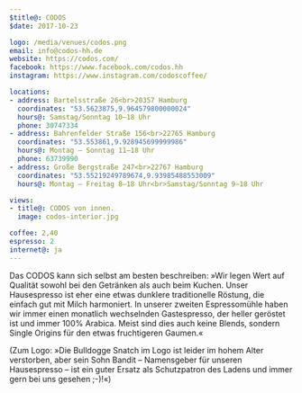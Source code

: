 ```yaml
---
$title@: CODOS
$date: 2017-10-23

logo: /media/venues/codos.png
email: info@codos-hh.de
website: https://codos.com/
facebook: https://www.facebook.com/codos.hh
instagram: https://www.instagram.com/codoscoffee/

locations:
- address: Bartelsstraße 26<br>20357 Hamburg
  coordinates: "53.5623875,9.964579800000024"
  hours@: Samstag/Sonntag 10–18 Uhr
  phone: 30747334
- address: Bahrenfelder Straße 156<br>22765 Hamburg
  coordinates: "53.553861,9.928945699999986"
  hours@: Montag – Sonntag 11–18 Uhr
  phone: 63739990
- address: Große Bergstraße 247<br>22767 Hamburg
  coordinates: "53.55219249789674,9.93985488553009"
  hours@: Montag – Freitag 8–18 Uhr<br>Samstag/Sonntag 9–18 Uhr

views:
- title@: CODOS von innen.
  image: codos-interior.jpg

coffee: 2,40
espresso: 2
internet@: ja
---
```


Das CODOS kann sich selbst am besten beschreiben: »Wir legen Wert auf Qualität sowohl bei den Getränken als auch beim Kuchen. Unser Hausespresso ist eher eine etwas dunklere traditionelle Röstung, die einfach gut mit Milch harmoniert. In unserer zweiten Espressomühle haben wir immer einen monatlich wechselnden Gastespresso, der heller geröstet ist und immer 100% Arabica. Meist sind dies auch keine Blends, sondern Single Origins für den etwas fruchtigeren Gaumen.«

(Zum Logo: »Die Bulldogge Snatch im Logo ist leider im hohem Alter verstorben, aber sein Sohn Bandit – Namensgeber für unseren Hausespresso – ist ein guter Ersatz als Schutzpatron des Ladens und immer gern bei uns gesehen ;-)!«)